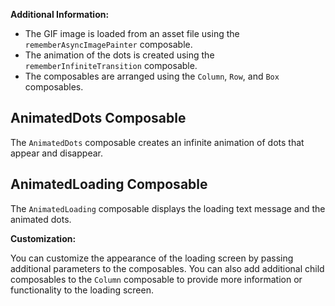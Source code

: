 **Additional Information:**

* The GIF image is loaded from an asset file using the `rememberAsyncImagePainter` composable.
* The animation of the dots is created using the `rememberInfiniteTransition` composable.
* The composables are arranged using the `Column`, `Row`, and `Box` composables.

## AnimatedDots Composable

The `AnimatedDots` composable creates an infinite animation of dots that appear and disappear.

## AnimatedLoading Composable

The `AnimatedLoading` composable displays the loading text message and the animated dots.

**Customization:**

You can customize the appearance of the loading screen by passing additional parameters to the
composables. You can also add additional child composables to the `Column` composable to provide
more information or functionality to the loading screen.